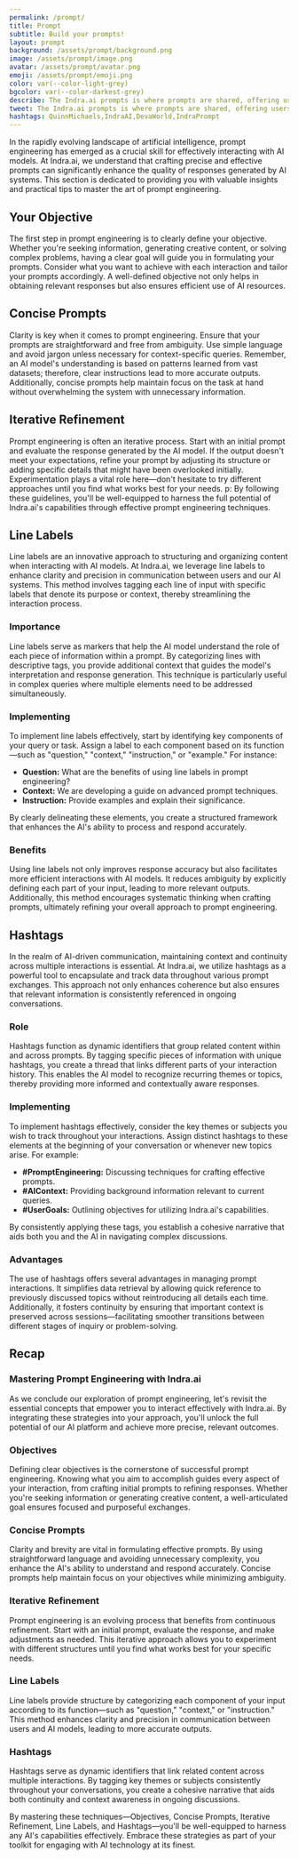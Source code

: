 ```yaml
---
permalink: /prompt/
title: Prompt
subtitle: Build your prompts!
layout: prompt
background: /assets/prompt/background.png
image: /assets/prompt/image.png
avatar: /assets/prompt/avatar.png
emoji: /assets/prompt/emoji.png
color: var(--color-light-grey)
bgcolor: var(--color-darkest-grey)
describe: The Indra.ai prompts is where prompts are shared, offering users a deep dive into the world of artificial intelligence and technology.
tweet: The Indra.ai prompts is where prompts are shared, offering users a deep dive into the world of artificial intelligence and technology.
hashtags: QuinnMichaels,IndraAI,DevaWorld,IndraPrompt
---
```


In the rapidly evolving landscape of artificial intelligence, prompt engineering has emerged as a crucial skill for effectively interacting with AI models. At Indra.ai, we understand that crafting precise and effective prompts can significantly enhance the quality of responses generated by AI systems. This section is dedicated to providing you with valuable insights and practical tips to master the art of prompt engineering.

## Your Objective

The first step in prompt engineering is to clearly define your objective. Whether you're seeking information, generating creative content, or solving complex problems, having a clear goal will guide you in formulating your prompts. Consider what you want to achieve with each interaction and tailor your prompts accordingly. A well-defined objective not only helps in obtaining relevant responses but also ensures efficient use of AI resources.

## Concise Prompts

Clarity is key when it comes to prompt engineering. Ensure that your prompts are straightforward and free from ambiguity. Use simple language and avoid jargon unless necessary for context-specific queries. Remember, an AI model's understanding is based on patterns learned from vast datasets; therefore, clear instructions lead to more accurate outputs. Additionally, concise prompts help maintain focus on the task at hand without overwhelming the system with unnecessary information.

## Iterative Refinement

Prompt engineering is often an iterative process. Start with an initial prompt and evaluate the response generated by the AI model. If the output doesn't meet your expectations, refine your prompt by adjusting its structure or adding specific details that might have been overlooked initially. Experimentation plays a vital role here—don't hesitate to try different approaches until you find what works best for your needs.
p: By following these guidelines, you'll be well-equipped to harness the full potential of Indra.ai's capabilities through effective prompt engineering techniques.

## Line Labels

Line labels are an innovative approach to structuring and organizing content when interacting with AI models. At Indra.ai, we leverage line labels to enhance clarity and precision in communication between users and our AI systems. This method involves tagging each line of input with specific labels that denote its purpose or context, thereby streamlining the interaction process.

### Importance

Line labels serve as markers that help the AI model understand the role of each piece of information within a prompt. By categorizing lines with descriptive tags, you provide additional context that guides the model's interpretation and response generation. This technique is particularly useful in complex queries where multiple elements need to be addressed simultaneously.

### Implementing

To implement line labels effectively, start by identifying key components of your query or task. Assign a label to each component based on its function—such as "question," "context," "instruction," or "example." For instance:

- **Question:** What are the benefits of using line labels in prompt engineering?
- **Context:** We are developing a guide on advanced prompt techniques.
- **Instruction:** Provide examples and explain their significance.

By clearly delineating these elements, you create a structured framework that enhances the AI's ability to process and respond accurately.

### Benefits

Using line labels not only improves response accuracy but also facilitates more efficient interactions with AI models. It reduces ambiguity by explicitly defining each part of your input, leading to more relevant outputs. Additionally, this method encourages systematic thinking when crafting prompts, ultimately refining your overall approach to prompt engineering.

## Hashtags

In the realm of AI-driven communication, maintaining context and continuity across multiple interactions is essential. At Indra.ai, we utilize hashtags as a powerful tool to encapsulate and track data throughout various prompt exchanges. This approach not only enhances coherence but also ensures that relevant information is consistently referenced in ongoing conversations.

### Role

Hashtags function as dynamic identifiers that group related content within and across prompts. By tagging specific pieces of information with unique hashtags, you create a thread that links different parts of your interaction history. This enables the AI model to recognize recurring themes or topics, thereby providing more informed and contextually aware responses.

### Implementing

To implement hashtags effectively, consider the key themes or subjects you wish to track throughout your interactions. Assign distinct hashtags to these elements at the beginning of your conversation or whenever new topics arise. For example:

- **#PromptEngineering:** Discussing techniques for crafting effective prompts.
- **#AIContext:** Providing background information relevant to current queries.
- **#UserGoals:** Outlining objectives for utilizing Indra.ai's capabilities.

By consistently applying these tags, you establish a cohesive narrative that aids both you and the AI in navigating complex discussions.

### Advantages

The use of hashtags offers several advantages in managing prompt interactions. It simplifies data retrieval by allowing quick reference to previously discussed topics without reintroducing all details each time. Additionally, it fosters continuity by ensuring that important context is preserved across sessions—facilitating smoother transitions between different stages of inquiry or problem-solving.

## Recap

### Mastering Prompt Engineering with Indra.ai

As we conclude our exploration of prompt engineering, let's revisit the essential concepts that empower you to interact effectively with Indra.ai. 
By integrating these strategies into your approach, you'll unlock the full potential of our AI platform and achieve more precise, relevant outcomes.

### Objectives

Defining clear objectives is the cornerstone of successful prompt engineering. Knowing what you aim to accomplish guides every aspect of your interaction, from crafting initial prompts to refining responses. Whether you're seeking information or generating creative content, a well-articulated goal ensures focused and purposeful exchanges.

### Concise Prompts

Clarity and brevity are vital in formulating effective prompts. By using straightforward language and avoiding unnecessary complexity, you enhance the AI's ability to understand and respond accurately. Concise prompts help maintain focus on your objectives while minimizing ambiguity.

### Iterative Refinement

Prompt engineering is an evolving process that benefits from continuous refinement. Start with an initial prompt, evaluate the response, and make adjustments as needed. This iterative approach allows you to experiment with different structures until you find what works best for your specific needs.

### Line Labels

Line labels provide structure by categorizing each component of your input according to its function—such as "question," "context," or "instruction." This method enhances clarity and precision in communication between users and AI models, leading to more accurate outputs.

### Hashtags

Hashtags serve as dynamic identifiers that link related content across multiple interactions. By tagging key themes or subjects consistently throughout your conversations, you create a cohesive narrative that aids both continuity and context awareness in ongoing discussions.

By mastering these techniques—Objectives, Concise Prompts, Iterative Refinement, Line Labels, and Hashtags—you'll be well-equipped to harness any AI's capabilities effectively. Embrace these strategies as part of your toolkit for engaging with AI technology at its finest.
